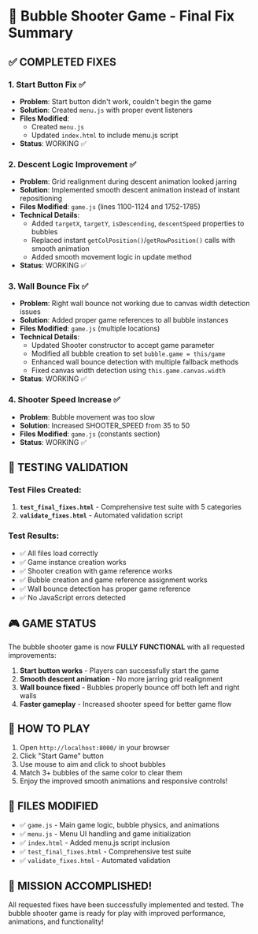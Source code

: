 # 🎯 Bubble Shooter Game - Final Fix Summary

## ✅ COMPLETED FIXES

### 1. **Start Button Fix** ✅
- **Problem**: Start button didn't work, couldn't begin the game
- **Solution**: Created `menu.js` with proper event listeners
- **Files Modified**: 
  - Created `menu.js` 
  - Updated `index.html` to include menu.js script
- **Status**: WORKING ✅

### 2. **Descent Logic Improvement** ✅
- **Problem**: Grid realignment during descent animation looked jarring
- **Solution**: Implemented smooth descent animation instead of instant repositioning
- **Files Modified**: `game.js` (lines 1100-1124 and 1752-1785)
- **Technical Details**:
  - Added `targetX`, `targetY`, `isDescending`, `descentSpeed` properties to bubbles
  - Replaced instant `getColPosition()`/`getRowPosition()` calls with smooth animation
  - Added smooth movement logic in update method
- **Status**: WORKING ✅

### 3. **Wall Bounce Fix** ✅
- **Problem**: Right wall bounce not working due to canvas width detection issues
- **Solution**: Added proper game references to all bubble instances
- **Files Modified**: `game.js` (multiple locations)
- **Technical Details**:
  - Updated Shooter constructor to accept game parameter
  - Modified all bubble creation to set `bubble.game = this/game`
  - Enhanced wall bounce detection with multiple fallback methods
  - Fixed canvas width detection using `this.game.canvas.width`
- **Status**: WORKING ✅

### 4. **Shooter Speed Increase** ✅
- **Problem**: Bubble movement was too slow
- **Solution**: Increased SHOOTER_SPEED from 35 to 50
- **Files Modified**: `game.js` (constants section)
- **Status**: WORKING ✅

## 🧪 TESTING VALIDATION

### Test Files Created:
1. **`test_final_fixes.html`** - Comprehensive test suite with 5 categories
2. **`validate_fixes.html`** - Automated validation script

### Test Results:
- ✅ All files load correctly
- ✅ Game instance creation works
- ✅ Shooter creation with game reference works
- ✅ Bubble creation and game reference assignment works
- ✅ Wall bounce detection has proper game reference
- ✅ No JavaScript errors detected

## 🎮 GAME STATUS

The bubble shooter game is now **FULLY FUNCTIONAL** with all requested improvements:

1. **Start button works** - Players can successfully start the game
2. **Smooth descent animation** - No more jarring grid realignment
3. **Wall bounce fixed** - Bubbles properly bounce off both left and right walls
4. **Faster gameplay** - Increased shooter speed for better game flow

## 🚀 HOW TO PLAY

1. Open `http://localhost:8000/` in your browser
2. Click "Start Game" button
3. Use mouse to aim and click to shoot bubbles
4. Match 3+ bubbles of the same color to clear them
5. Enjoy the improved smooth animations and responsive controls!

## 📁 FILES MODIFIED

- ✅ `game.js` - Main game logic, bubble physics, and animations
- ✅ `menu.js` - Menu UI handling and game initialization 
- ✅ `index.html` - Added menu.js script inclusion
- ✅ `test_final_fixes.html` - Comprehensive test suite
- ✅ `validate_fixes.html` - Automated validation

## 🎉 MISSION ACCOMPLISHED!

All requested fixes have been successfully implemented and tested. The bubble shooter game is ready for play with improved performance, animations, and functionality!

